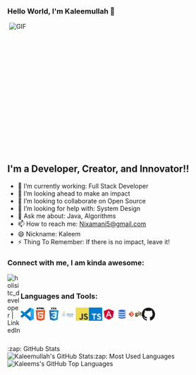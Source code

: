 ### Hello World, I'm Kaleemullah  👋
 <img align="right" alt="GIF" src="https://cdn.dribbble.com/users/1059583/screenshots/4171367/coding-freak.gif?raw=true" width="500" height="320" />


## I'm a Developer, Creator, and Innovator!!

- 🔭 I’m currently working: Full Stack Developer
- 🌱 I’m looking ahead to make an impact  
- 👯 I’m looking to collaborate on Open Source
- 🤔 I’m looking for help with: System Design
- 💬 Ask me about: Java, Algorithms
- 📫 How to reach me: Nixamani5@gmail.com
- 😄 Nickname: Kaleem
- ⚡ Thing To Remember: If there is no impact, leave it!


### Connect with me, I am kinda awesome:
[<img align="left" alt="holisitc_developer | LinkedIn" width="30px" src="https://cdn.jsdelivr.net/npm/simple-icons@v3/icons/linkedin.svg" />][linkedin]

<br />

### Languages and Tools:

<img align="left" alt="Visual Studio Code" width="30px" src="https://raw.githubusercontent.com/github/explore/80688e429a7d4ef2fca1e82350fe8e3517d3494d/topics/visual-studio-code/visual-studio-code.png" />


<img align="left" alt="HTML5" width="30px" src="https://raw.githubusercontent.com/github/explore/80688e429a7d4ef2fca1e82350fe8e3517d3494d/topics/html/html.png" />
<img align="left" alt="Css" width="30px" src="https://raw.githubusercontent.com/github/explore/80688e429a7d4ef2fca1e82350fe8e3517d3494d/topics/css/css.png" />
<img align="left" alt="Java" width="35px" src="https://raw.githubusercontent.com/github/explore/80688e429a7d4ef2fca1e82350fe8e3517d3494d/topics/java/java.png" />
<img align="left" alt="Javascript" width="30px" src="https://raw.githubusercontent.com/github/explore/80688e429a7d4ef2fca1e82350fe8e3517d3494d/topics/javascript/javascript.png" />
<img
align="left" alt="Typescript" width="30px" src="https://raw.githubusercontent.com/github/explore/80688e429a7d4ef2fca1e82350fe8e3517d3494d/topics/typescript/typescript.png" />
<img align="left" alt="Angular" width="30px" src="https://raw.githubusercontent.com/github/explore/80688e429a7d4ef2fca1e82350fe8e3517d3494d/topics/angular/angular.png" />
<img align="left" alt="SQL" width="30px" src="https://raw.githubusercontent.com/github/explore/80688e429a7d4ef2fca1e82350fe8e3517d3494d/topics/sql/sql.png" />
<img align="left" alt="Git" width="30px" src="https://raw.githubusercontent.com/github/explore/80688e429a7d4ef2fca1e82350fe8e3517d3494d/topics/git/git.png" />
<img align="left" alt="GitHub" width="30px" src="https://raw.githubusercontent.com/github/explore/78df643247d429f6cc873026c0622819ad797942/topics/github/github.png" />
<br />
<br />
<br />
<br />
<br />




 <summary>:zap: GitHub Stats</summary>

  <img align="left" alt="Kaleemullah's GitHub Stats" src="https://github-readme-stats.vercel.app/api?username=kaleem68&show_icons=true&hide_border=true" />


  <summary>:zap: Most Used Languages</summary>

<img align="left" alt="Kaleems's GitHub Top Languages" src="https://github-readme-stats.vercel.app/api/top-langs/?username=kaleem68" />

<!---
put summary and img tag inside details tag
<details> </details>
-->



[medium]: https://medium.com/@nixamani5
[linkedin]: https://linkedin.com/in/nixamani5
